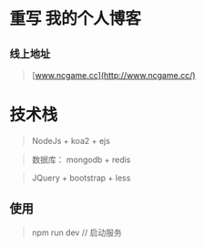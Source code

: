 # 重写 我的个人博客

## `线上地址`

> [www.ncgame.cc](http://www.ncgame.cc/)

# 技术栈

> NodeJs + koa2 + ejs

> 数据库： mongodb + redis 

> JQuery + bootstrap + less

## 使用

> npm run dev  // 启动服务